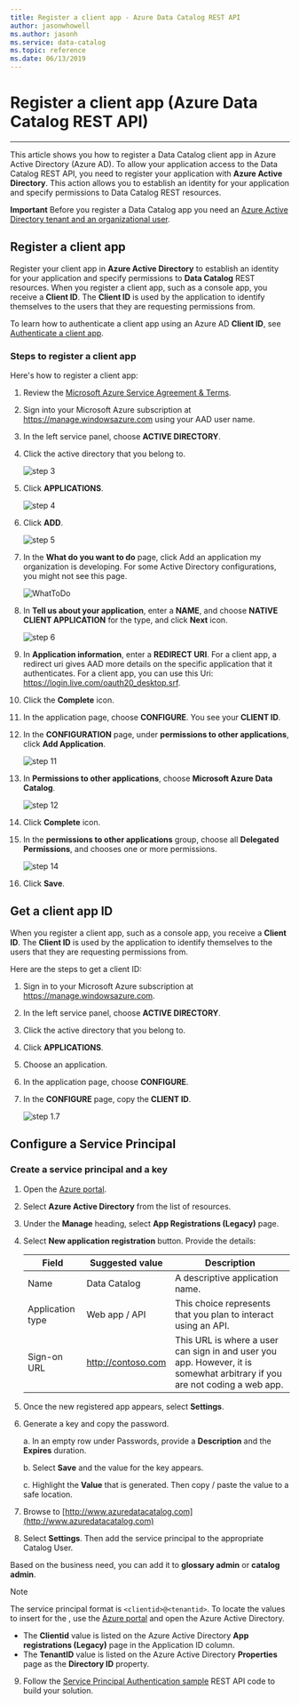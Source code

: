 ```yaml
---
title: Register a client app - Azure Data Catalog REST API
author: jasonwhowell
ms.author: jasonh
ms.service: data-catalog
ms.topic: reference
ms.date: 06/13/2019
---
```


# Register a client app (Azure Data Catalog REST API)

---  
This article shows you how to register a Data Catalog client app in Azure Active Directory (Azure AD). To allow your application access to the Data Catalog REST API, you need to register your application with **Azure Active Directory**. This action allows you to establish an identity for your application and specify permissions to Data Catalog REST resources.  
  
**Important** Before you register a Data Catalog app you need an [Azure Active Directory tenant and an organizational user](Create-an-Azure-Active-Directory-tenant.md).
  
## Register a client app

Register your client app in **Azure Active Directory** to establish an identity for your application and specify permissions to **Data Catalog** REST resources. When you register a client app, such as a console app, you receive a **Client ID**. The **Client ID** is used by the application to identify themselves to the users that they are requesting permissions from.  
  
To learn how to authenticate a client app using an Azure AD **Client ID**, see [Authenticate a client app](Authenticate-a-client-app.md).  
  
### Steps to register a client app
  
Here's how to register a client app:  
1. Review the [Microsoft Azure Service Agreement & Terms](https://azure.microsoft.com/en-us/support/legal). 

2. Sign into your Microsoft Azure subscription at https://manage.windowsazure.com using your AAD user name.

3. In the left service panel, choose **ACTIVE DIRECTORY**.  

4. Click the active directory that you belong to.  
  
    ![step 3](media/Register-app-3.png)  
  
5. Click **APPLICATIONS**.  
  
    ![step 4](media/Register-app-4.png)  
  
6. Click **ADD**.  
  
    ![step 5](media/Register-app-5.png)  
  
7. In the **What do you want to do** page, click Add an application my organization is developing. For some Active Directory configurations, you might not see this page.  

     ![WhatToDo](media/What-do-you-want-to-do.png)  

8. In **Tell us about your application**, enter a **NAME**, and choose **NATIVE CLIENT APPLICATION** for the type, and click **Next** icon.  
  
    ![step 6](media/Register-app-6.png)  

9. In **Application information**, enter a **REDIRECT URI**. For a client app, a redirect uri gives AAD more details on the specific application that it authenticates. For a client app, you can use this Uri: https://login.live.com/oauth20_desktop.srf.  
  
10. Click the **Complete** icon.

11. In the application page, choose **CONFIGURE**. You see your **CLIENT ID**.   

12. In the **CONFIGURATION** page, under **permissions to other applications**, click **Add Application**.  
  
    ![step 11](media/Register-app-11.png)  
  
13. In **Permissions to other applications**, choose **Microsoft Azure Data Catalog**.  
  
    ![step 12](media/Register.DC.12.png)  

14. Click **Complete** icon.  

15. In the **permissions to other applications** group, choose all **Delegated Permissions**, and chooses one or more permissions.  
  
    ![step 14](media/Register.DC.14.png)  

16. Click **Save**.  
  
## Get a client app ID

When you register a client app, such as a console app, you receive a **Client ID**.  The **Client ID** is used by the application to identify themselves to the users that they are requesting permissions from.  
  
Here are the steps to get a client ID:
  
1. Sign in to your Microsoft Azure subscription at https://manage.windowsazure.com.  

2. In the left service panel, choose **ACTIVE DIRECTORY**.  

3. Click the active directory that you belong to.  

4. Click **APPLICATIONS**.  

5. Choose an application.  

6. In the application page, choose **CONFIGURE**.  

7. In the **CONFIGURE** page, copy the **CLIENT ID**.  

   ![step 1.7](media/Register-app-3a.png)
   
## Configure a Service Principal

### Create a service principal and a key

1. Open the [Azure portal](http://portal.azure.com).

2. Select **Azure Active Directory** from the list of resources.

3. Under the **Manage** heading, select **App Registrations (Legacy)** page.

4. Select **New application registration** button. Provide the details:

   | Field | Suggested value |  Description | 
   | --- | --- | --- | 
   | Name | Data Catalog | A descriptive application name. | 
   | Application type | Web app / API | This choice represents that you plan to interact using an API. |
   | Sign-on URL | http://contoso.com | This URL is where a user can sign in and user you app. However, it is somewhat arbitrary if you are not coding a web app. |

5. Once the new registered app appears, select **Settings**.

6. Generate a key and copy the password.

   a. In an empty row under Passwords, provide a **Description** and the **Expires** duration.

   b. Select **Save** and the value for the key appears. 

   c. Highlight the **Value** that is generated. Then copy / paste the value to a safe location.

7. Browse to [http://www.azuredatacatalog.com](http://www.azuredatacatalog.com)

8. Select **Settings**. Then add the service principal to the appropriate Catalog User.

Based on the business need, you can add it to **glossary admin** or **catalog admin**.

   > [!Note]
   > The service principal format is `<clientid>@<tenantid>`.
   > To locate the values to insert for the <placeholders>, use the [Azure portal](https://portal.azure.com) and open the Azure Active Directory. 
   >
   > - The **Clientid** value is listed on the Azure Active Directory **App registrations (Legacy)** page in the Application ID column.
   > - The **TenantID** value is listed on the Azure Active Directory **Properties** page as the **Directory ID** property.
   >

9. Follow the [Service Principal Authentication sample](https://github.com/Azure-Samples/data-catalog-dotnet-service-principal-get-started) REST API code to build your solution. 
